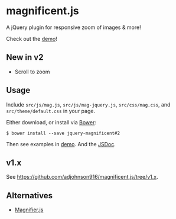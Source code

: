 # magnificent.js

A jQuery plugin for responsive zoom of images & more!

Check out the [demo][mag-demo]!


## New in v2

* Scroll to zoom

## Usage

Include `src/js/mag.js`, `src/js/mag-jquery.js`, `src/css/mag.css`, and `src/theme/default.css` in your page.

Either download, or install via [Bower][bower]:

`$ bower install --save jquery-magnificent#2`

Then see examples in [demo][mag-demo]. And the [JSDoc][mag-jsdoc].


## v1.x

See https://github.com/adjohnson916/magnificent.js/tree/v1.x.


## Alternatives

* [Magnifier.js]

[mag-demo]: http://andrz.me/magnificent.js/examples/demo/
[mag-jsdoc]: http://andrz.me/magnificent.js/doc/
[bower]: http://bower.io/ 
[Magnifier.js]: http://mark-rolich.github.io/Magnifier.js/
